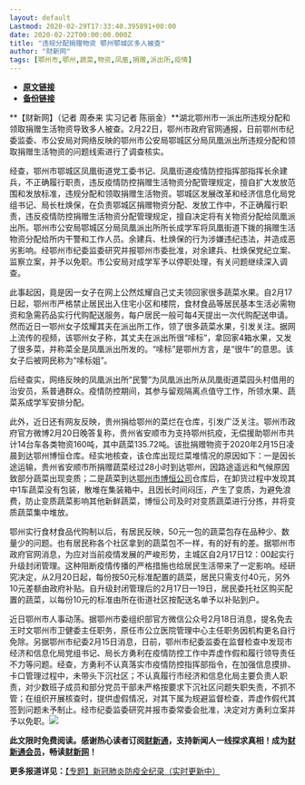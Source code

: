 ```yaml
---
layout: default
Lastmod: 2020-02-29T17:33:40.395891+00:00
date: 2020-02-22T00:00:00.000Z
title: "违规分配捐赠物资 鄂州鄂城区多人被查"
author: "财新网"
tags: [鄂州市,鄂州,蔬菜,物资,凤凰,捐赠,派出所,疫情]
---
```


* [**原文链接**](http://www.caixin.com/2020-02-22/101519097.html)
* [**备份链接**](http://archive.is/6zN0t)


**【财新网】（记者 周泰来 实习记者 陈丽金）**湖北鄂州市一派出所违规分配和领取捐赠生活物资导致多人被查。2月22日，鄂州市政府官网通报，日前鄂州市纪委监委、市公安局对网络反映的鄂州市公安局鄂城区分局凤凰派出所违规分配和领取捐赠生活物资的问题线索进行了调查核实。

经查，鄂州市鄂城区凤凰街道党工委书记、凤凰街道疫情防控指挥部指挥长余建兵，不正确履行职责，违反疫情防控捐赠生活物资分配管理规定，擅自扩大发放范围和发放标准，违规分配和领取捐赠生活物资。鄂城区发展改革和经济信息化局党组书记、局长杜焕保，在负责鄂城区捐赠物资分配、发放工作中，不正确履行职责，违反疫情防控捐赠生活物资分配管理规定，擅自决定将有关物资分配给凤凰派出所。鄂州市公安局鄂城区分局凤凰派出所所长成学军将凤凰街道下拨的捐赠生活物资分配给所内干警和工作人员。余建兵、杜焕保的行为涉嫌违纪违法，并造成恶劣影响。经鄂州市纪委监委研究并报鄂州市委批准，对余建兵、杜焕保党纪立案、监察立案，并予以免职。市公安局对成学军予以停职处理，有关问题继续深入调查。

此事起因，竟是因一女子在网上公然炫耀自己丈夫领回家很多蔬菜水果。自2月17日起，鄂州市严格禁止居民出入住宅小区和楼院，食材食品等居民基本生活必需物资和急需药品实行代购配送服务，每户居民一般可每4天提出一次代购配送申请。然而近日一鄂州女子炫耀其夫在派出所工作，领了很多蔬菜水果，引发关注。据网上流传的视频，该鄂州女子称，其丈夫在派出所很“嗦标”，拿回家4箱水果，又发了很多菜，并称菜全是凤凰派出所发的。“嗦标”是鄂州方言，是“很牛”的意思。该女子后被网民称为“嗦标姐”。

后经查实，网络反映的凤凰派出所“民警”为凤凰派出所从凤凰街道菜园头村借用的治安员，系普通群众。疫情防控期间，其参与留观隔离点值守工作，所领水果、蔬菜系成学军安排分配。

此外，近日还有网友反映，贵州捐给鄂州的菜烂在仓库，引发广泛关注。鄂州市政府官方微博2月20日晚答复称，贵州省安顺市为支持鄂州抗疫，无偿援助鄂州市共计14台车各类物资160吨，其中蔬菜135.72吨。该批捐赠物资于2020年2月15日凌晨到达鄂州博恒仓库。经实地核查，该仓库出现烂菜堆情况的原因如下：一是因长途运输，贵州省安顺市所捐赠蔬菜经过28小时到达鄂州，因路途遥远和气候原因致部分蔬菜出现变质；二是蔬菜到达[鄂州市博恒公司](http://search.caixin.com/search/%E9%84%82%E5%B7%9E%E5%B8%82%E5%8D%9A%E6%81%92%E5%85%AC%E5%8F%B8.html)仓库后，在卸货过程中发现其中1车蔬菜没有包装，散堆在集装箱中，且因长时间闷压，产生了变质，为避免浪费，防止变质蔬菜影响其他新鲜蔬菜，博恒公司及时对变质蔬菜进行分拣，并将变质蔬菜集中堆放。

鄂州实行食材食品代购制以后，有居民反映，50元一包的蔬菜包存在品种少、数量少的问题。也有居民称各个社区拿到的蔬菜包不一样，有的好有的差。据鄂州市政府官网消息，为应对当前疫情发展的严峻形势，主城区自2月17日12：00起实行升级封闭管理。这种阻断疫情传播的严格措施也给居民生活带来了一定影响。经研究决定，从2月20日起，每份按50元标准配置的蔬菜，居民只需支付40元，另外10元差额由政府补贴。自升级封闭管理后的2月17日—19日，居民委托社区购买配置的蔬菜，以每份10元的标准由所在街道社区按配送名单予以补贴到户。

近日鄂州市人事动荡。据鄂州市委组织部官方微信公众号2月18日消息，提名免去王时文鄂州市卫健委主任职务，原任市公立医院管理中心主任职务因机构更名自行免除。另据鄂州市纪委2月15日消息，日前，鄂州市纪委监委在监督检查中发现市经济和信息化局党组书记、局长方勇利在疫情防控工作中弄虚作假和履行领导责任不力等问题。经查，方勇利不认真落实市疫情防控指挥部指令，在加强信息摸排、卡口管理过程中，未带头下沉社区；不认真履行市经济和信息化局主要负责人职责，对少数班子成员和部分党员干部未严格按要求下沉社区问题失职失责，不抓不管；在组织开展核查时，提供虚假情况，对其下属为规避监督检查，弄虚作假代其签到问题未予制止。经市纪委监委研究并报市委常委会批准，决定对方勇利立案并予以免职。[![](/images/post/d02a42d9cb3dec9320e5f550278911c7.ico)](http://www.caixin.com/2020-02-22/101519097.html)

**此文限时免费阅读。感谢热心读者订阅[财新通](http://mall.caixin.com/mall/web/product/product.html?id=733&originReferrer=appfree&channelSource=appfree)，支持新闻人一线探求真相！成为[财新通会员](http://mall.caixin.com/mall/web/list/list.html?type=127&originReferrer=appfree&channelSource=appfree)，畅读[财新网](https://datayi.cn/1lnZaaidYRRn)！**

**更多报道详见：**[【专题】新冠肺炎防疫全纪录（实时更新中）](http://m.app.caixin.com/m_topic_detail/1473.html)

